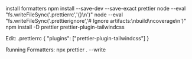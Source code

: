 install formatters
npm install --save-dev --save-exact prettier
node --eval "fs.writeFileSync('.prettierrc','{}\n')"
node --eval "fs.writeFileSync('.prettierignore','# Ignore artifacts:\nbuild\ncoverage\n')"
npm install -D prettier prettier-plugin-tailwindcss

Edit:
.prettierrc
{
"plugins": ["prettier-plugin-tailwindcss"]
}

Running Formatters:
npx prettier . --write
